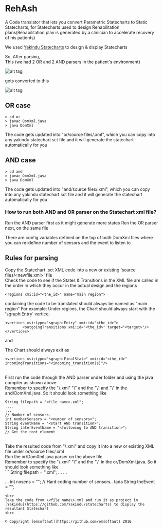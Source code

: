 # RehAsh
A Code translator that lets you convert Parametric Statecharts to Static Statecharts, for Statecharts used to design Rehabilitation plans(Rehabilitation plan is generated by a clinician to accelerate recovery of his patients)

We used [Yakindu Statecharts](https://github.com/Yakindu/statecharts) to design & display Statecharts

So, After parsing, <br> 
This (we had 2 OR and 2 AND parsers in the patient's environment)

![alt tag](https://raw.githubusercontent.com/emsoftaut/ReHashFME/master/case-study/PSCboxed.png)

gets converted to this 

![alt tag](https://raw.githubusercontent.com/emsoftaut/ReHashFME/master/case-study/PSCNew.png)

## OR case

```
> cd or
> javac DomXml.java
> java DomXml
```
The code gets updated into "or/source files/<file name>.xml", which you can copy into any yakindu statechart sct file and it will generate the statechart automatically for you

## AND case


```
> cd and
> javac DomXml.java
> java DomXml
```
The code gets updated into "and/source files/<file name>.xml", which you can copy into any yakindu statechart sct file and it will generate the statechart automatically for you


### How to run both AND and OR parser on the Statechart xml file?

Run the AND parser first as it might generate more states
Run the OR parser next, on the same file

There are config variables defined on the top of both DomXml files
where you can re-define number of sensors and the event to listen to

## Rules for parsing
Copy the Statechart .sct XML code into a new or existing 'source files/<newfile.xml>' file
<br>
Check the code to see if the States & Transitions in the XML file are called in the order in which they occur in the actual design and the regions 
```
<regions xmi:id="<the_id>" name="main region"> 
```
containing the code to be translated should always be named as "main region"
For example:
Under regions, the Chart should always start with the 'sgraph:Entry' vertice;
<br>

```
<vertices xsi:type="sgraph:Entry" xmi:id="<the_id>">
        <outgoingTransitions xmi:id="<the_id>" target="<target>"/>
</vertices>
```
and

The Chart should always exit as 
```
<vertices xsi:type="sgraph:FinalState" xmi:id="<the_id>" incomingTransitions="<incoming_transition(s)"/>
```
<br>
First run the code through the AND parser under folder and using the java compiler as shown above
<br>
Remember to specify the "\<file name\>.xml" "\<number of sensors\>" and the "\<start AND transition\>" and "\<following to AND transition\>" in the and/DomXml.java. So it should look something like

```
String filepath = "<file name>.xml";
....
...
// Number of sensors- 
int numberSensors = "<number of sensors>";
String eventName = "<start AND transition>";
String laterEventName = "<following to AND transition>";
// Get the root element
```
<br>
Take the resulted code from "\<file name\>.xml" and copy it into a new or existing XML file under or/source files/<file name\>.xml
<br>
Run the or/DomXml.java parser on the above file
<br>
Remember to specify the "\<file name\>.xml" "\<number of sensors\>" and the "\<OR transition name\>" in the or/DomXml.java. So it should look something like
<br>
```
String filepath = "<file name>.xml";
...
...

...
int nosens = "<number of sensors>"; // Hard coding number of sensors.. tada
String theEvent = "<OR transition name>";
```
<br>
Take the code from \<file name\>.xml and run it as project in [Yakindu](https://github.com/Yakindu/statecharts) to display the resultant Statechart
<br>

© Copyright [emsoftaut](https://github.com/emsoftaut) 2016

